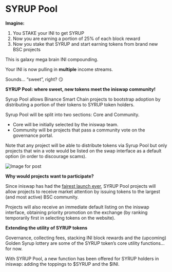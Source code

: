 # SYRUP Pool

**Imagine:**

1. You STAKE your INI to get SYRUP
2. Now you are earning a portion of 25% of each block reward
3. Now you stake that SYRUP and start earning tokens from brand new BSC projects

This is galaxy mega brain INI compounding.

Your INI is now pulling in **multiple** income streams.

Sounds… “sweet”, right? 😏

**SYRUP Pool: where sweet, new tokens meet the iniswap community!**

Syrup Pool allows Binance Smart Chain projects to bootstrap adoption by distributing a portion of their tokens to SYRUP token holders.

Syrup Pool will be split into two sections: Core and Community.

* Core will be initially selected by the iniswap team.
* Community will be projects that pass a community vote on the governance portal.

Note that any project will be able to distribute tokens via Syrup Pool but only projects that win a vote would be listed on the swap interface as a default option \(in order to discourage scams\).

![Image for post](https://miro.medium.com/max/3200/0*MkaAxlEeCfLlaoMt)

**Why would projects want to participate?**

Since iniswap has had the [fairest launch ever](https://medium.com/@iniswap/the-fairest-launch-ever-5b246644ba2a), SYRUP Pool projects will allow projects to receive market attention by issuing tokens to the largest \(and most active\) BSC community.

Projects will also receive an immediate default listing on the iniswap interface, obtaining priority promotion on the exchange \(by ranking temporarily first in selecting tokens on the website\).

**Extending the utility of SYRUP tokens**

Governance, collecting fees, stacking INI block rewards and the \(upcoming\) Golden Syrup lottery are some of the SYRUP token’s core utility functions… for now.

With SYRUP Pool, a new function has been offered for SYRUP holders in iniswap: adding the toppings to $SYRUP and the $INI.

